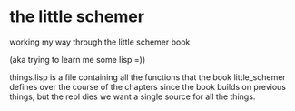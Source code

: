 # the little schemer

working my way through the little schemer book

(aka trying to learn me some lisp =))

things.lisp is a file containing all the functions that the
book little_schemer defines over the course of the chapters
since the book builds on previous things, but the repl dies
we want a single source for all the things.
